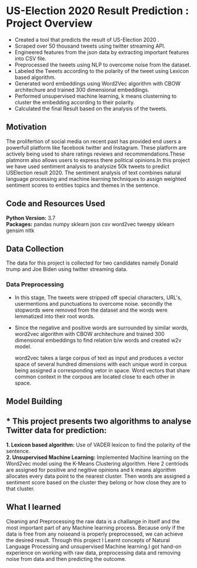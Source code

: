 # US-Election 2020 Result Prediction : Project Overview
* Created a tool that predicts the result of US-Election 2020 .
* Scraped over 50 thousand tweets using twitter streaming API.
* Engineered features from the json data by extracting important features into CSV file.
* Preprocessed the tweets using NLP to overcome noise from the dataset.
* Labeled the Tweets according to the polarity of the tweet using Lexicon based algorithm.
* Generated word embeddings using Word2Vec algorithm with CBOW architechure and trained 300 dimensional embeddings.
* Performed unsupervised machine learning, k means clusterning to cluster the embedding according to their polarity.
* Calculated the final Result based on the analysis of the tweets.

## Motivation
  The prolifertion of social media on recent past has provided end users a powerfull platform  like facebook twitter and Instagram.
  These platform are actively being used to share ratings reviews and recommendations.These platmorm also allows users to express there 
  political opinions.In this project we have used sentiment analysis to analysize 50k tweets to predict USElection result 2020. 
  The sentiment analysis of text combines natural language processing and machine learning techniques to assign weighted sentiment scores to entities 
  topics and themes in the sentence.
  
## Code and Resources Used
  **Python Version:** 3.7 <br>
  **Packages:** pandas numpy sklearn json csv word2vec tweepy sklearn gensim nltk

## Data Collection
  The data for this project is collected for two candidates namely Donald trump and Joe Biden using twitter streaming data.
  <br>
   
   
### Data Preprocessing
  * In this stage, The tweets were stripped off special characters, URL's, usermentions and punctuations to overcome noise.
    secondly the stopwords were removed from the dataset and the words were lemmatized into their root words.
  * Since the negative and positive words are surrounded by similar words, word2vec algorithm with CBOW architechure and trained 300 dimensional embeddings to find relation
    b/w words and created w2v model.

    word2vec takes a large corpus of text as input and produces a vector space of several hundred dimensions with each unique word in corpus being assigned
    a corresponding vetor in space. Word vectors that share common context in the corpous are located close to each other in space.

      
## Model Building
## * This project presents two algorithms to analyse Twitter data for prediction:<br>
   **1. Lexicon based algorithm:** Use of VADER lexicon to find the polarity of the sentence.<br>
   **2. Unsupervised Machine Learning:** Implemented Machine learning on the Word2vec model using the K-Means Clustering algorithm.
         Here 2 centriods are assigned for positive  and negitive opinions and k means algorithm allocates every data point to the nearest cluster. Then words are assigned a
         sentiment score based on the cluster they belong or how close they are to that cluster.
          
          
 ## What I learned
   Cleaning and Preprocessing the raw data is a challange in itself and the most important part of any Machine learning process. 
   Because only if the data is free from any noiseand is properly preprocessed, we can achieve the desired result.
   Through this project I Learnt concepts of Natural Language Processing and unsupervised Machine learning.I got hand-on experience on working with raw data,
   preprocessing data and removing noise from data and then predicting the outcome.
    
    
 
    
    
    

